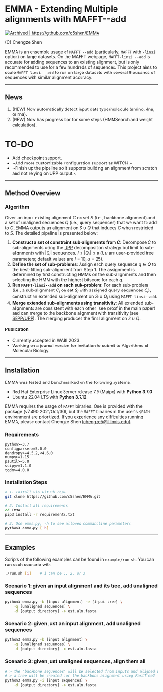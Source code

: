 # EMMA - Extending Multiple alignments with MAFFT--add
<a href="https://archive.softwareheritage.org/browse/origin/?origin_url=https://github.com/c5shen/EMMA">
    <img src="https://archive.softwareheritage.org/badge/origin/https://github.com/c5shen/EMMA/" alt="Archived | https://github.com/c5shen/EMMA"/>
</a>


(C) Chengze Shen

EMMA is an ensemble usage of `MAFFT --add` (particularly, `MAFFT` with `-linsi` option) on large datasets. On the MAFFT webpage, `MAFFT-linsi --add` is accurate for adding sequences to an existing alignment, but is only recommended to use for a few hundreds of sequences. This project aims to scale `MAFFT-linsi --add` to run on large datasets with several thousands of sequences with similar alignment accuracy.

----
News
----
1. (NEW) Now automatically detect input data type/molecule (amino, dna, or rna).
2. (NEW) Now has progress bar for some steps (HMMSearch and weight calculation).


# TO-DO
* Add checkpoint support.
* ~Add more customizable configuration support as WITCH.~
* ~Finish up the pipeline so it supports building an alignment from scratch and not relying on UPP output.~


---------------
Method Overview
---------------
### Algorithm
Given an input existing alignment $C$ on set $S$ (i.e., backbone alignment) and a set of unaligned sequences $Q$ (i.e., query sequences) that we want to add to $C$, EMMA outputs an alignment on $S\cup Q$ that induces $C$ when restricted to $S$. The detailed pipeline is presented below:
1. __Construct a set of constraint sub-alignments from $C$__: Decompose $C$ to sub-alignments using the [UPP](https://github.com/smirarab/sepp/blob/master/README.UPP.md) decomposition strategy but limit to sub-alignments with $|Q_i|$ sequences, $l\leq |Q_i|\leq u$ ($l,u$ are user-provided free parameters; default values are $l=10,u=25$).
2. __Define the set of sub-problems__: Assign each query sequence $q\in Q$ to the best-fitting sub-alignment from Step 1. The assignment is determined by first constructing HMMs on the sub-alignments and then selecting the HMM with the highest bitscore for each $q$.
3. __Run `MAFFT-linsi--add` on each sub-problem__: For each sub-problem (i.e., a sub-alignment $C_i$ on set $S_i$ with assigned query sequences $Q_i$), construct an extended sub-alignment on $S_i\cup Q_i$ using `MAFFT-linsi--add`.
4. __Merge extended sub-alignments using transitivity__: All extended sub-alignments are consistent with each other (see proof in the main paper) and can merge to the backbone alignment with transitivity (see [SEPP/UPP](https://github.com/smirarab/sepp)). The merging produces the final alignment on $S\cup Q$.

#### Publication
* Currently accepted in WABI 2023.
* Working on a journal version for invitation to submit to Algorithms of Molecular Biology.

------------
Installation
------------
EMMA was tested and benchmarked on the following systems:
* Red Hat Enterprise Linux Server release 7.9 (Maipo) with __Python 3.7.0__
* Ubuntu 22.04 LTS with __Python 3.7.12__

EMMA requires the usage of `MAFFT` binaries. One is provided with the package (v7.490 2021/Oct/30), but the `MAFFT` binaries in the user's `$PATH` environment are prioritized. If you experience any difficulties running EMMA, please contact Chengze Shen (chengze5@illinois.edu).

### Requirements
```
python>=3.7
configparser>=5.0.0
dendropy>=4.5.2,<4.6.0
numpy>=1.15
psutil>=5.0
scipy>=1.1.0
tqdm>=4.0.0
```

### Installation Steps
```bash
# 1. Install via GitHub repo
git clone https://github.com/c5shen/EMMA.git

# 2. Install all requirements
cd EMMA
pip3 install -r requirements.txt

# 3. Use emma.py, -h to see allowed commandline parameters
python3 emma.py [-h]
```

-------
Examples
-------
Scripts of the following examples can be found in `example/run.sh`. You can run each scenario with
```bash
./run.sh [i]    # i can be 1, 2, or 3
```

### Scenario 1: given an input alignment and its tree, add unaligned sequences
```bash
python3 emma.py -b [input alignment] -e [input tree] \
    -q [unaligned sequences] \
    -d [output directory] -o est.aln.fasta
```

### Scenario 2: given just an input alignment, add unaligned sequences
```bash
python3 emma.py -b [input alignment] \
    -q [unaligned sequences] \
    -d [output directory] -o est.aln.fasta
```

### Scenario 3: given just unaligned sequences, align them all
```bash
# > the "backbone sequences" will be selected from inputs and aligned with default MAGUS
# > a tree will be created for the backbone alignment using FastTree2
python3 emma.py -i [input sequences] \
    -d [output directory] -o est.aln.fasta
```
